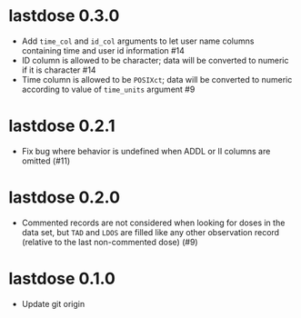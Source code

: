 # lastdose 0.3.0

- Add `time_col` and `id_col` arguments to let user name columns containing 
  time and user id information #14
- ID column is allowed to be character; data will be converted to numeric if 
  it is character #14
- Time column is allowed to be `POSIXct`; data will be converted to numeric 
  according to value of `time_units` argument #9

# lastdose 0.2.1
- Fix bug where behavior is undefined when ADDL or II columns are omitted
  (#11)

# lastdose 0.2.0
- Commented records are not considered when looking for doses in the data set, 
  but `TAD` and `LDOS` are filled like any other observation record (relative
  to the last non-commented dose) (#9)

# lastdose 0.1.0

- Update git origin

